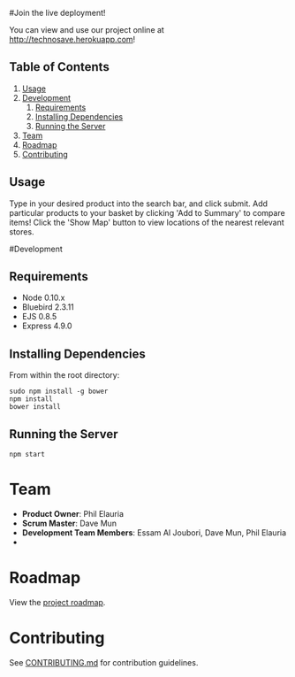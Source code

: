 #Join the live deployment!

You can view and use our project online at http://technosave.herokuapp.com!

## Table of Contents

1. [Usage](#usage)
1. [Development](#development)
    1. [Requirements](#requirements)
    2. [Installing Dependencies](#installing-dependencies)
    3. [Running the Server](#running-the-server)
1. [Team](#team)
1. [Roadmap](#roadmap)
1. [Contributing](#contributing)


## Usage

Type in your desired product into the search bar, and click submit. Add particular products to your basket by clicking 'Add to Summary' to compare items! Click the 'Show Map' button to view locations of the nearest relevant stores.

#Development

## Requirements

- Node 0.10.x
- Bluebird 2.3.11
- EJS 0.8.5
- Express 4.9.0

## Installing Dependencies

From within the root directory:
```
sudo npm install -g bower
npm install
bower install
```

## Running the Server
```
npm start
```

# Team

  - __Product Owner__: Phil Elauria
  - __Scrum Master__: Dave Mun
  - __Development Team Members__: Essam Al Joubori, Dave Mun, Phil Elauria
  - 
  
# Roadmap

View the [project roadmap](https://github.com/TechnoSave/TechnoSave/issues).


# Contributing

See [CONTRIBUTING.md](CONTRIBUTING.md) for contribution guidelines.

